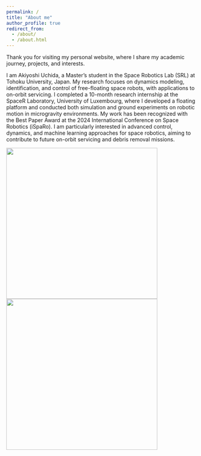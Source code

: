 ```yaml
---
permalink: /
title: "About me"
author_profile: true
redirect_from: 
  - /about/
  - /about.html
---
```


Thank you for visiting my personal website, where I share my academic journey, projects, and interests.

I am Akiyoshi Uchida, a Master’s student in the Space Robotics Lab (SRL) at Tohoku University, Japan.
My research focuses on dynamics modeling, identification, and control of free-floating space robots, with applications to on-orbit servicing.
I completed a 10-month research internship at the SpaceR Laboratory, University of Luxembourg, where I developed a floating platform and conducted both simulation and ground experiments on robotic motion in microgravity environments.
My work has been recognized with the Best Paper Award at the 2024 International Conference on Space Robotics (iSpaRo).
I am particularly interested in advanced control, dynamics, and machine learning approaches for space robotics, aiming to contribute to future on-orbit servicing and debris removal missions.

<img src="images/debris_capture.gi" width="400">
<img src="images/3dFollowing.gi" width="400">

